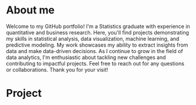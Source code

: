 # About me 
Welcome to my GitHub portfolio! I'm a Statistics graduate with experience in quantitative and business research. Here, you'll find projects demonstrating my skills in statistical analysis, data visualization, machine learning, and predictive modeling. My work showcases my ability to extract insights from data and make data-driven decisions. As I continue to grow in the field of data analytics, I'm enthusiastic about tackling new challenges and contributing to impactful projects. Feel free to reach out for any questions or collaborations. Thank you for your visit!
# Project
 
